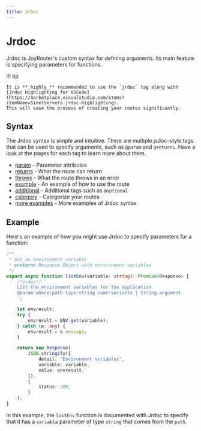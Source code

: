 ```yaml
---
title: JrDoc
---
```


# Jrdoc

Jrdoc is JoyRouter's custom syntax for defining arguments.
Its main feature is specifying parameters for functions.

!!! tip

    It is **_highly_** recommended to use the `jrdoc` tag along with [Jrdoc Highlighting for VSCode](https://marketplace.visualstudio.com/items?itemName=SinelServers.jrdoc-highlighting).
    This will ease the process of creating your routes significantly.

## Syntax

The Jrdoc syntax is simple and intuitive. There are multiple jsdoc-style tags that can be used to specify arguments, such as `@param` and `@returns`.
Have a look at the pages for each tag to learn more about them.

-   [param](param.md) - Parameter attributes
-   [returns](returns.md) - What the route can return
-   [throws](throws.md) - What the route throws in an error
-   [example](example.md) - An example of how to use the route
-   [additional](additional.md) - Additional tags such as `@optional`
-   [category](category.md) - Categorize your routes
-   [more examples](jrdoc_examples.md) - More examples of Jrdoc syntax

## Example

Here's an example of how you might use Jrdoc to specify parameters for a function:

```ts
/**
 * Get an environment variable
 * @returns Response Object with environment variables
 */
export async function listEnv(variable: string): Promise<Response> {
    /*jrdoc*/ `
    List the environment variables for the application
    @param where:path type:string name:variable | String argument
    `;

    let envresult;
    try {
        envresult = ENV.get(variable);
    } catch (e: any) {
        envresult = e.message;
    }

    return new Response(
        JSON.stringify({
            detail: "Environment variables",
            variable: variable,
            value: envresult,
        }),
        {
            status: 200,
        }
    );
}
```

In this example, the `listEnv` function is documented with Jrdoc to specify that it has a `variable` parameter of type `string` that comes from the `path`.
